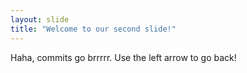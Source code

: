 ```yaml
---
layout: slide
title: "Welcome to our second slide!"
---
```

Haha, commits go brrrrr.
Use the left arrow to go back!
